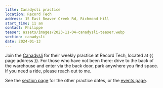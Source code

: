 ```yaml
---
title: Canadysli practice
location: Record Tech
address: 15 East Beaver Creek Rd, Richmond Hill
start_time: 11 am
contact: Philippe
teaser: assets/images/2023-11-04-canadysli-teaser.webp
section: canadysli
date: 2024-01-13
---
```


Join the [Canadysli] for their weekly practice at Record Tech, located at
{{ page.address }}. For those who have not been there: drive to the back of the
warehouse and enter via the back door, park anywhere you find space. If you
need a ride, please reach out to me.

See the [section page] for the other practice dates, or the [events page].

[canadysli]: <{% link _pages/sections/canadysli.md %}>
[section page]: <{% link _pages/sections/canadysli.md %}>
[events page]: <{% link _pages/events/2024.md %}>
